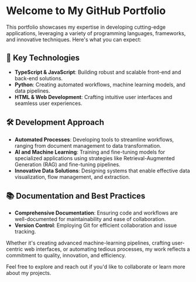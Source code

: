 # Welcome to My GitHub Portfolio

This portfolio showcases my expertise in developing cutting-edge applications, leveraging a variety of programming languages, frameworks, and innovative techniques. Here's what you can expect:

## 🌟 Key Technologies
- **TypeScript & JavaScript**: Building robust and scalable front-end and back-end solutions.
- **Python**: Creating automated workflows, machine learning models, and data pipelines.
- **HTML & Web Development**: Crafting intuitive user interfaces and seamless user experiences.

## 🛠️ Development Approach
- **Automated Processes**: Developing tools to streamline workflows, ranging from document management to data transformation.
- **AI and Machine Learning**: Training and fine-tuning models for specialized applications using strategies like Retrieval-Augmented Generation (RAG) and fine-tuning pipelines.
- **Innovative Data Solutions**: Designing systems that enable effective data visualization, flow management, and extraction.

## 📚 Documentation and Best Practices
- **Comprehensive Documentation**: Ensuring code and workflows are well-documented for maintainability and ease of collaboration.
- **Version Control**: Employing Git for efficient collaboration and issue tracking.

Whether it's creating advanced machine-learning pipelines, crafting user-centric web interfaces, or automating tedious processes, my work reflects a commitment to quality, innovation, and efficiency.

Feel free to explore and reach out if you'd like to collaborate or learn more about my projects.
